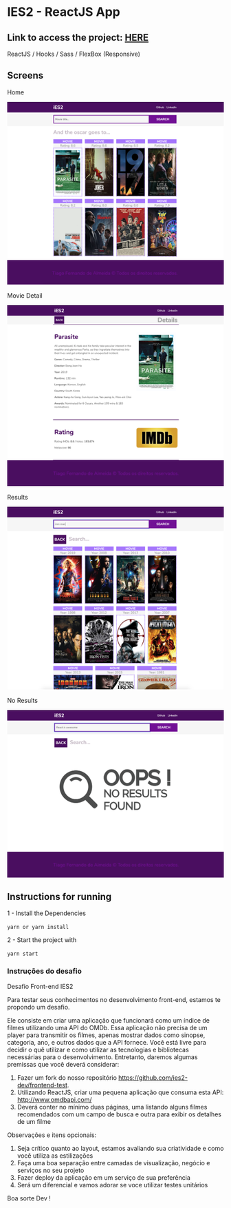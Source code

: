 # IES2 - ReactJS App

## Link to access the project: [HERE](https://tiagoalmeida-movie.netlify.com/)

ReactJS / Hooks / Sass / FlexBox (Responsive)

## Screens

Home

![home](ScreenShots/ScreenHome.png)

Movie Detail

![detail](ScreenShots/ScreenDetail.png)

Results

![results](ScreenShots/ScreenResults.png)

No Results

![noResult](ScreenShots/ScreenNoResults.png)

## Instructions for running

1 - Install the Dependencies

`yarn or yarn install`

2 - Start the project with

`yarn start`

### Instruções do desafio

Desafio Front-end IES2

Para testar seus conhecimentos no desenvolvimento front-end, estamos te propondo um desafio.

Ele consiste em criar uma aplicação que funcionará como um índice de filmes utilizando uma API do OMDb. Essa aplicação não precisa de um player para transmitir os filmes, apenas mostrar dados como sinopse, categoria, ano, e outros dados que a API fornece. Você está livre para decidir o quê utilizar e como utilizar as tecnologias e bibliotecas necessárias para o desenvolvimento. Entretanto, daremos algumas premissas que você deverá considerar:

1. Fazer um fork do nosso repositório https://github.com/ies2-dev/frontend-test.
2. Utilizando ReactJS, criar uma pequena aplicação que consuma esta API: http://www.omdbapi.com/
3. Deverá conter no mínimo duas páginas, uma listando alguns filmes recomendados com um campo de busca e outra para exibir os detalhes de um filme

Observações e itens opcionais:

1. Seja crítico quanto ao layout, estamos avaliando sua criatividade e como você utiliza as estilizações
2. Faça uma boa separação entre camadas de visualização, negócio e serviços no seu projeto
3. Fazer deploy da aplicação em um serviço de sua preferência
4. Será um diferencial e vamos adorar se voce utilizar testes unitários

Boa sorte Dev !
